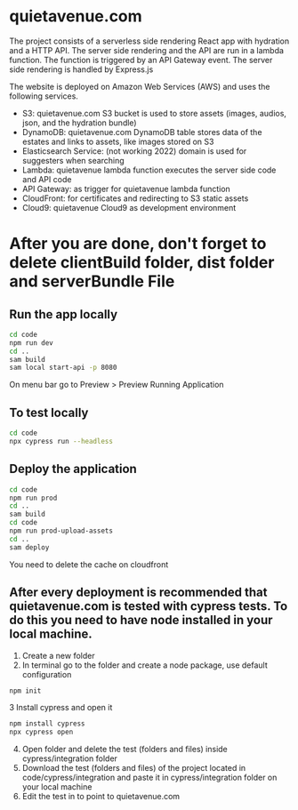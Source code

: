 # quietavenue.com

The project consists of a serverless side rendering React app with hydration and a HTTP API. The server side rendering and the API are run in a lambda function. 
The function is triggered by an API Gateway event. The server side rendering is handled by Express.js

The website is deployed on Amazon Web Services (AWS) and uses the following services.

- S3: quietavenue.com S3 bucket is used to store assets (images, audios, json, and the hydration bundle)
- DynamoDB: quietavenue.com DynamoDB table stores data of the estates and links to assets, like images stored on S3
- Elasticsearch Service: (not working 2022) domain is used for suggesters when searching
- Lambda: quietavenue lambda function executes the server side code and API code
- API Gateway: as trigger for quietavenue lambda function
- CloudFront: for certificates and redirecting to S3 static assets
- Cloud9: quietavenue Cloud9 as development environment

# After you are done, don't forget to delete clientBuild folder, dist folder and serverBundle File

## Run the app locally
```bash
cd code
npm run dev
cd ..
sam build
sam local start-api -p 8080
```

On menu bar go to Preview > Preview Running Application

## To test locally 
```bash
cd code
npx cypress run --headless
```

## Deploy the application
```bash
cd code
npm run prod
cd ..
sam build
cd code
npm run prod-upload-assets
cd ..
sam deploy
```

You need to delete the cache on cloudfront

## After every deployment is recommended that quietavenue.com is tested with cypress tests. To do this you need to have node installed in your local machine.

1. Create a new folder
2. In terminal go to the folder and create a node package, use default configuration 
```bash
npm init
```
3 Install cypress and open it
 ```bash
npm install cypress
npx cypress open
```
4. Open folder and delete the test (folders and files) inside cypress/integration folder
5. Download the test (folders and files) of the project located in code/cypress/integration and paste it in cypress/integration folder on your local machine
6. Edit the test in to point to quietavenue.com